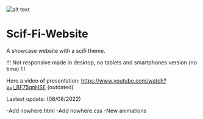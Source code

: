 ![alt text](https://images2.alphacoders.com/100/1006252.jpg)

# Scif-Fi-Website
A showcase website with a scifi theme.

!!!
Not responsive made in desktop, no tablets and smartphones version (no time)
!!!

Here a video of presentation: https://www.youtube.com/watch?v=j_8F75qnHSE (outdated)

Lastest update: (08/08/2022)

-Add nowhere.html
-Add nowhere.css
-New animations
